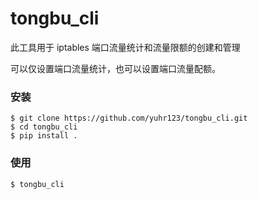 # tongbu_cli

此工具用于 iptables 端口流量统计和流量限额的创建和管理

可以仅设置端口流量统计，也可以设置端口流量配额。

### 安装

```shell
$ git clone https://github.com/yuhr123/tongbu_cli.git
$ cd tongbu_cli
$ pip install .
```

### 使用

```shell
$ tongbu_cli
```